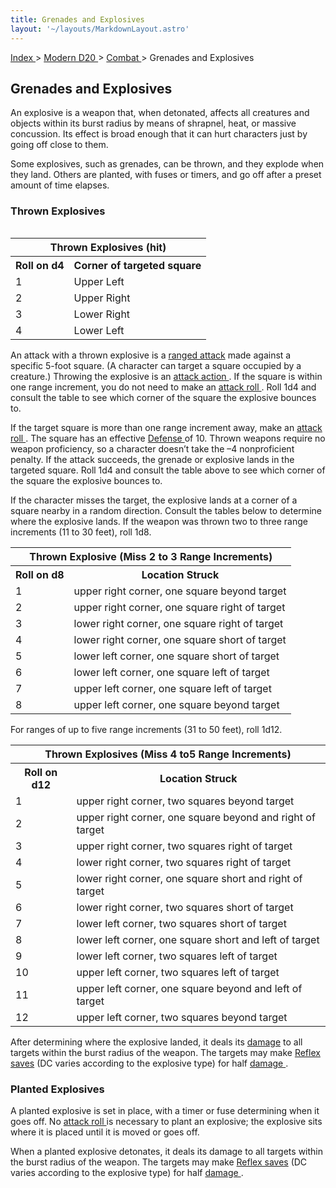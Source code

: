```yaml
---
title: Grenades and Explosives
layout: '~/layouts/MarkdownLayout.astro'
---
```


[ Index ](/) > [ Modern D20 ](/modern.d20.srd) > [ Combat ](/modern.d20.srd/combat) > Grenades and Explosives

##  Grenades and Explosives

An explosive is a weapon that, when detonated, affects all creatures and
objects within its burst radius by means of shrapnel, heat, or massive
concussion. Its effect is broad enough that it can hurt characters just by
going off close to them.

Some explosives, such as grenades, can be thrown, and they explode when they
land. Others are planted, with fuses or timers, and go off after a preset
amount of time elapses.

###  Thrown Explosives


<table style="float: right"> <tr> <th colspan="2"> Thrown Explosives (hit) </th> </tr> <tr> <th> Roll on d4 </th> <th> Corner of targeted square </th> </tr> <tr> <td> 1 </td> <td> Upper Left </td> </tr> <tr class="shaded"> <td> 2 </td> <td> Upper Right </td> </tr> <tr> <td> 3 </td> <td> Lower Right </td> </tr> <tr class="shaded"> <td> 4 </td> <td> Lower Left </td> </tr> </table>


An attack with a thrown explosive is a [ ranged attack](/modern.d20.srd/combat/attack.actions) made against a specific 5-foot
square. (A character can target a square occupied by a creature.) Throwing the
explosive is an [ attack action ](/modern.d20.srd/combat/attack.actions) . If
the square is within one range increment, you do not need to make an [ attack roll ](/modern.d20.srd/combat/attack.roll) . Roll 1d4 and consult the table to
see which corner of the square the explosive bounces to.

If the target square is more than one range increment away, make an [ attack roll ](/modern.d20.srd/combat/attack.roll) . The square has an effective [Defense ](/modern.d20.srd/combat/defense) of 10. Thrown weapons require no
weapon proficiency, so a character doesn’t take the –4 nonproficient penalty.
If the attack succeeds, the grenade or explosive lands in the targeted square.
Roll 1d4 and consult the table above to see which corner of the square the
explosive bounces to.

If the character misses the target, the explosive lands at a corner of a
square nearby in a random direction. Consult the tables below to determine
where the explosive lands. If the weapon was thrown two to three range
increments (11 to 30 feet), roll 1d8.


<table> <tr> <th colspan="2"> Thrown Explosive (Miss 2 to 3 Range Increments) </th> </tr> <tr> <th> Roll on d8 </th> <th> Location Struck </th> </tr> <tr> <td> 1 </td> <td> upper right corner, one square beyond target </td> </tr> <tr class="shaded"> <td> 2 </td> <td> upper right corner, one square right of target </td> </tr> <tr> <td> 3 </td> <td> lower right corner, one square right of target </td> </tr> <tr class="shaded"> <td> 4 </td> <td> lower right corner, one square short of target </td> </tr> <tr> <td> 5 </td> <td> lower left corner, one square short of target </td> </tr> <tr class="shaded"> <td> 6 </td> <td> lower left corner, one square left of target </td> </tr> <tr> <td> 7 </td> <td> upper left corner, one square left of target </td> </tr> <tr class="shaded"> <td> 8 </td> <td> upper left corner, one square beyond target </td> </tr> </table>


For ranges of up to five range increments (31 to 50 feet), roll 1d12.


<table> <tr> <th colspan="2"> Thrown Explosives (Miss 4 to5 Range Increments) </th> </tr> <tr> <th> Roll on d12 </th> <th> Location Struck </th> </tr> <tr> <td> 1 </td> <td> upper right corner, two squares beyond target </td> </tr> <tr class="shaded"> <td> 2 </td> <td> upper right corner, one square beyond and right of target </td> </tr> <tr> <td> 3 </td> <td> upper right corner, two squares right of target </td> </tr> <tr class="shaded"> <td> 4 </td> <td> lower right corner, two squares right of target </td> </tr> <tr> <td> 5 </td> <td> lower right corner, one square short and right of target </td> </tr> <tr class="shaded"> <td> 6 </td> <td> lower right corner, two squares short of target </td> </tr> <tr> <td> 7 </td> <td> lower left corner, two squares short of target </td> </tr> <tr class="shaded"> <td> 8 </td> <td> lower left corner, one square short and left of target </td> </tr> <tr> <td> 9 </td> <td> lower left corner, two squares left of target </td> </tr> <tr class="shaded"> <td> 10 </td> <td> upper left corner, two squares left of target </td> </tr> <tr> <td> 11 </td> <td> upper left corner, one square beyond and left of target </td> </tr> <tr class="shaded"> <td> 12 </td> <td> upper left corner, two squares beyond target </td> </tr> </table>


After determining where the explosive landed, it deals its [ damage](/modern.d20.srd/combat/damage) to all targets within the burst radius of the
weapon. The targets may make [ Reflex saves](/modern.d20.srd/basics/saving.throws) (DC varies according to the explosive
type) for half [ damage ](/modern.d20.srd/combat/damage) .

###  Planted Explosives

A planted explosive is set in place, with a timer or fuse determining when it
goes off. No [ attack roll ](/modern.d20.srd/combat/attack.roll) is necessary
to plant an explosive; the explosive sits where it is placed until it is moved
or goes off.

When a planted explosive detonates, it deals its damage to all targets within
the burst radius of the weapon. The targets may make [ Reflex saves](/modern.d20.srd/basics/saving.throws) (DC varies according to the explosive
type) for half [ damage ](/modern.d20.srd/combat/damage) .

